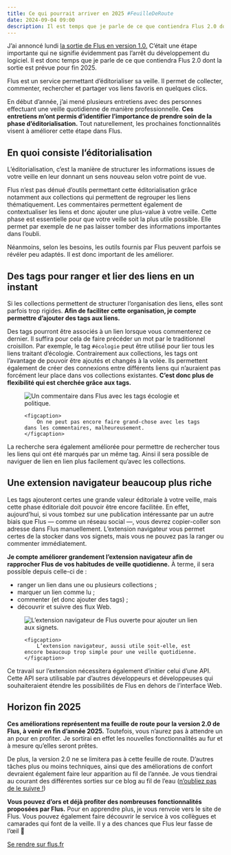 ```yaml
---
title: Ce qui pourrait arriver en 2025 #FeuilleDeRoute
date: 2024-09-04 09:00
description: Il est temps que je parle de ce que contiendra Flus 2.0 dont la sortie est prévue pour fin 2025.
---
```


J’ai annoncé lundi [la sortie de Flus en version 1.0.](flus-un-point-zero.html)
C’était une étape importante qui ne signifie évidemment pas l’arrêt du développement du logiciel.
Il est donc temps que je parle de ce que contiendra Flus 2.0 dont la sortie est prévue pour fin 2025.

Flus est un service permettant d’éditorialiser sa veille.
Il permet de collecter, commenter, rechercher et partager vos liens favoris en quelques clics.

En début d’année, j’ai mené plusieurs entretiens avec des personnes effectuant une veille quotidienne de manière professionnelle.
**Ces entretiens m’ont permis d’identifier l’importance de prendre soin de la phase d’éditorialisation.**
Tout naturellement, les prochaines fonctionnalités visent à améliorer cette étape dans Flus.

## En quoi consiste l’éditorialisation

L’éditorialisation, c’est la manière de structurer les informations issues de votre veille en leur donnant un sens nouveau selon votre point de vue.

Flus n’est pas dénué d’outils permettant cette éditorialisation grâce notamment aux collections qui permettent de regrouper les liens thématiquement.
Les commentaires permettent également de contextualiser les liens et donc ajouter une plus-value à votre veille.
Cette phase est essentielle pour que votre veille soit la plus utile possible.
Elle permet par exemple de ne pas laisser tomber des informations importantes dans l’oubli.

Néanmoins, selon les besoins, les outils fournis par Flus peuvent parfois se révéler peu adaptés.
Il est donc important de les améliorer.

## Des tags pour ranger et lier des liens en un instant

Si les collections permettent de structurer l’organisation des liens, elles sont parfois trop rigides.
**Afin de faciliter cette organisation, je compte permettre d’ajouter des tags aux liens.**

Des tags pourront être associés à un lien lorsque vous commenterez ce dernier.
Il suffira pour cela de faire précéder un mot par le traditionnel croisillon.
Par exemple, le tag `#écologie` peut être utilisé pour lier tous les liens traitant d’écologie.
Contrairement aux collections, les tags ont l’avantage de pouvoir être ajoutés et changés à la volée.
Ils permettent également de créer des connexions entre différents liens qui n’auraient pas forcément leur place dans vos collections existantes.
**C’est donc plus de flexibilité qui est cherchée grâce aux tags.**

<figure class="panel panel--rounded panel--grey">
    <img class="illustration" src="images/flus-comment-tags.webp" alt="Un commentaire dans Flus avec les tags écologie et politique.">

    <figcaption>
        On ne peut pas encore faire grand-chose avec les tags dans les commentaires, malheureusement.
    </figcaption>
</figure>

La recherche sera également améliorée pour permettre de rechercher tous les liens qui ont été marqués par un même tag.
Ainsi il sera possible de naviguer de lien en lien plus facilement qu’avec les collections.

## Une extension navigateur beaucoup plus riche

Les tags ajouteront certes une grande valeur éditoriale à votre veille, mais cette phase éditoriale doit pouvoir être encore facilitée.
En effet, aujourd’hui, si vous tombez sur une publication intéressante par un autre biais que Flus — comme un réseau social —, vous devrez copier-coller son adresse dans Flus manuellement.
L’extension navigateur vous permet certes de la stocker dans vos signets, mais vous ne pouvez pas la ranger ou commenter immédiatement.

**Je compte améliorer grandement l’extension navigateur afin de rapprocher Flus de vos habitudes de veille quotidienne.**
À terme, il sera possible depuis celle-ci de :

- ranger un lien dans une ou plusieurs collections ;
- marquer un lien comme lu ;
- commenter (et donc ajouter des tags) ;
- découvrir et suivre des flux Web.

<figure class="panel panel--rounded panel--grey">
    <img class="illustration" src="/static/screenshots/extension.webp" alt="L’extension navigateur de Flus ouverte pour ajouter un lien aux signets.">

    <figcaption>
        L’extension navigateur, aussi utile soit-elle, est encore beaucoup trop simple pour une veille quotidienne.
    </figcaption>
</figure>

Ce travail sur l’extension nécessitera également d’initier celui d’une <abbr>API</abbr>.
Cette <abbr>API</abbr> sera utilisable par d’autres développeurs et développeuses qui souhaiteraient étendre les possibilités de Flus en dehors de l’interface Web.

## Horizon fin 2025

**Ces améliorations représentent ma feuille de route pour la version 2.0 de Flus, à venir en fin d’année 2025.**
Toutefois, vous n’aurez pas à attendre un an pour en profiter.
Je sortirai en effet les nouvelles fonctionnalités au fur et à mesure qu’elles seront prêtes.

De plus, la version 2.0 ne se limitera pas à cette feuille de route.
D’autres tâches plus ou moins techniques, ainsi que des améliorations de confort devraient également faire leur apparition au fil de l’année.
Je vous tiendrai au courant des différentes sorties sur ce blog au fil de l’eau ([n’oubliez pas de le suivre !](abonnement.html))

**Vous pouvez d’ors et déjà profiter des nombreuses fonctionnalités proposées par Flus.**
Pour en apprendre plus, je vous renvoie vers le site de Flus.
Vous pouvez également faire découvrir le service à vos collègues et camarades qui font de la veille.
Il y a des chances que Flus leur fasse de l’œil 👀

<p class="text--center">
    <a class="button button--primary" href="https://flus.fr">
        Se rendre sur flus.fr
    </a>
</p>
